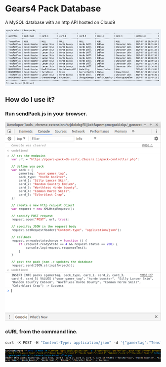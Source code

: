 # Gears4 Pack Database
A MySQL database with an http API hosted on Cloud9

![demo](https://github.com/TheanosLearning/Gears4PackDB/raw/master/images/sql-demo.png)

## How do I use it?

### Run [sendPack.js](https://github.com/TheanosLearning/Gears4PackDB/blob/master/js/sendPack.js) in your browser.

![from-browser](https://github.com/TheanosLearning/Gears4PackDB/raw/master/images/db-browser.png)

### cURL from the command line.

```python
curl -X POST -H "Content-Type: application/json" -d '{"gamertag":"Tensforflow","pack_type":"Horde Booster","card_1":"Lancer Skin","card_2":"Horde Bounty","card_3":"Horde Skill","card_4":"Emblem","card_5":"Character Skin"}' https://gears-pack-db-carlc.c9users.io/pack-controller.php
```
![from-command-line](https://github.com/TheanosLearning/Gears4PackDB/raw/master/images/db-curl.png)
